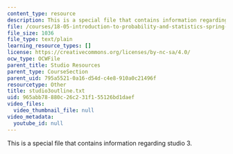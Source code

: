 ```yaml
---
content_type: resource
description: This is a special file that contains information regarding studio 3.
file: /courses/18-05-introduction-to-probability-and-statistics-spring-2014/965abb78880c26c231f155126bd1daef_studio3outline.txt
file_size: 1036
file_type: text/plain
learning_resource_types: []
license: https://creativecommons.org/licenses/by-nc-sa/4.0/
ocw_type: OCWFile
parent_title: Studio Resources
parent_type: CourseSection
parent_uid: 795a5521-0a16-d54d-c4e8-910a0c21496f
resourcetype: Other
title: studio3outline.txt
uid: 965abb78-880c-26c2-31f1-55126bd1daef
video_files:
  video_thumbnail_file: null
video_metadata:
  youtube_id: null
---
```

This is a special file that contains information regarding studio 3.